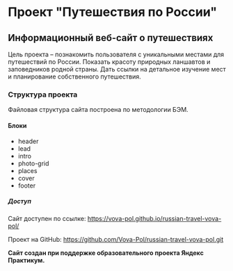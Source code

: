 # Проект "Путешествия по России"

## Информационный веб-сайт о путешествиях

Цель проекта – познакомить пользователя с уникальными местами для путешествий по России.
Показать красоту природных ланшавтов и заповедников родной страны. Дать ссылки на детальное
изучение мест и планирование собственного путешествия.

### Структура проекта

Файловая структура сайта построена по методологии БЭМ.

#### Блоки

- header
- lead
- intro
- photo-grid
- places
- cover
- footer

##### Доступ

Сайт доступен по ссылке:
https://vova-pol.github.io/russian-travel-vova-pol/

Проект на GitHub:
https://github.com/Vova-Pol/russian-travel-vova-pol.git

**Сайт создан при поддержке образовательного проекта Яндекс Практикум.**

